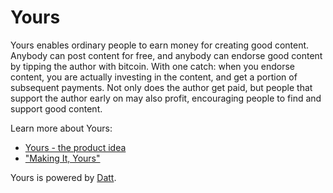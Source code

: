 Yours
=====

Yours enables ordinary people to earn money for creating good content. Anybody
can post content for free, and anybody can endorse good content by tipping the
author with bitcoin. With one catch: when you endorse content, you are actually
investing in the content, and get a portion of subsequent payments. Not only
does the author get paid, but people that support the author early on may also
profit, encouraging people to find and support good content.

Learn more about Yours:
* [Yours - the product idea](http://blog.datt.co/articles/2016-02-26-yours/)
* ["Making It, Yours"](http://blog.datt.co/articles/2016-02-26-making-it-yours/)

Yours is powered by [Datt](https://github.com/dattnetwork/datt).

